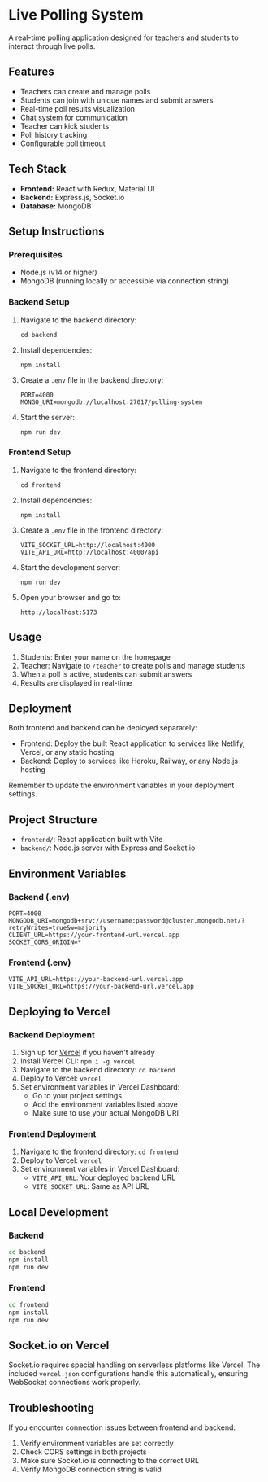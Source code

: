 # Live Polling System

A real-time polling application designed for teachers and students to interact through live polls.

## Features

- Teachers can create and manage polls
- Students can join with unique names and submit answers
- Real-time poll results visualization
- Chat system for communication
- Teacher can kick students
- Poll history tracking
- Configurable poll timeout

## Tech Stack

- **Frontend:** React with Redux, Material UI
- **Backend:** Express.js, Socket.io
- **Database:** MongoDB

## Setup Instructions

### Prerequisites

- Node.js (v14 or higher)
- MongoDB (running locally or accessible via connection string)

### Backend Setup

1. Navigate to the backend directory:
   ```
   cd backend
   ```

2. Install dependencies:
   ```
   npm install
   ```

3. Create a `.env` file in the backend directory:
   ```
   PORT=4000
   MONGO_URI=mongodb://localhost:27017/polling-system
   ```

4. Start the server:
   ```
   npm run dev
   ```

### Frontend Setup

1. Navigate to the frontend directory:
   ```
   cd frontend
   ```

2. Install dependencies:
   ```
   npm install
   ```

3. Create a `.env` file in the frontend directory:
   ```
   VITE_SOCKET_URL=http://localhost:4000
   VITE_API_URL=http://localhost:4000/api
   ```

4. Start the development server:
   ```
   npm run dev
   ```

5. Open your browser and go to:
   ```
   http://localhost:5173
   ```

## Usage

1. Students: Enter your name on the homepage
2. Teacher: Navigate to `/teacher` to create polls and manage students
3. When a poll is active, students can submit answers
4. Results are displayed in real-time

## Deployment

Both frontend and backend can be deployed separately:

- Frontend: Deploy the built React application to services like Netlify, Vercel, or any static hosting
- Backend: Deploy to services like Heroku, Railway, or any Node.js hosting

Remember to update the environment variables in your deployment settings.

## Project Structure

- `frontend/`: React application built with Vite
- `backend/`: Node.js server with Express and Socket.io

## Environment Variables

### Backend (.env)

```
PORT=4000
MONGODB_URI=mongodb+srv://username:password@cluster.mongodb.net/?retryWrites=true&w=majority
CLIENT_URL=https://your-frontend-url.vercel.app
SOCKET_CORS_ORIGIN=*
```

### Frontend (.env)

```
VITE_API_URL=https://your-backend-url.vercel.app
VITE_SOCKET_URL=https://your-backend-url.vercel.app
```

## Deploying to Vercel

### Backend Deployment

1. Sign up for [Vercel](https://vercel.com/) if you haven't already
2. Install Vercel CLI: `npm i -g vercel`
3. Navigate to the backend directory: `cd backend`
4. Deploy to Vercel: `vercel`
5. Set environment variables in Vercel Dashboard:
   - Go to your project settings
   - Add the environment variables listed above
   - Make sure to use your actual MongoDB URI

### Frontend Deployment

1. Navigate to the frontend directory: `cd frontend`
2. Deploy to Vercel: `vercel`
3. Set environment variables in Vercel Dashboard:
   - `VITE_API_URL`: Your deployed backend URL
   - `VITE_SOCKET_URL`: Same as API URL

## Local Development

### Backend

```bash
cd backend
npm install
npm run dev
```

### Frontend

```bash
cd frontend
npm install
npm run dev
```

## Socket.io on Vercel

Socket.io requires special handling on serverless platforms like Vercel. The included `vercel.json` configurations handle this automatically, ensuring WebSocket connections work properly.

## Troubleshooting

If you encounter connection issues between frontend and backend:

1. Verify environment variables are set correctly
2. Check CORS settings in both projects
3. Make sure Socket.io is connecting to the correct URL
4. Verify MongoDB connection string is valid

